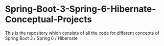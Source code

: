 # Spring-Boot-3-Spring-6-Hibernate-Conceptual-Projects
This is the repository which consists of all the code for different concepts of Spring Boot 3 / Spring 6 / Hibernate

